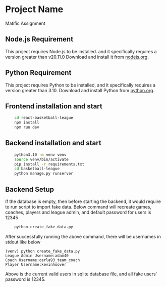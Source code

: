 # Project Name

Matific Assignment

## Node.js Requirement

This project requires Node.js to be installed. and it specifically requires a version greater than v20.11.0 Download and install it from [nodejs.org](https://nodejs.org/).

## Python Requirement

This project requires Python to be installed, and it specifically requires a version greater than 3.10. Download and install Python from [python.org](https://www.python.org/).

## Frontend installation and start

```bash
    cd react-basketball-league
    npm install
    npm run dev
```

## Backend installation and start

```bash
    python3.10 -m venv venv
    source venv/bin/activate
    pip install -r requirements.txt
    cd basketball-league
    python manage.py runserver
```

## Backend Setup

If the database is empty, then before starting the backend, it would require to run script to import fake data.
Below command will recreate games, coaches, players and league admin, and default password for users is 12345

```bash
    python create_fake_data.py
```
After successfully running the above command, there will be usernames in stdout like below
```
(venv) python create_fake_data.py
League Admin Username:adam40
Coach Username:carla93_team_coach
Player Username:kevinhoover
```
Above is the current valid users in sqlite database file, and all fake users' password is 12345.